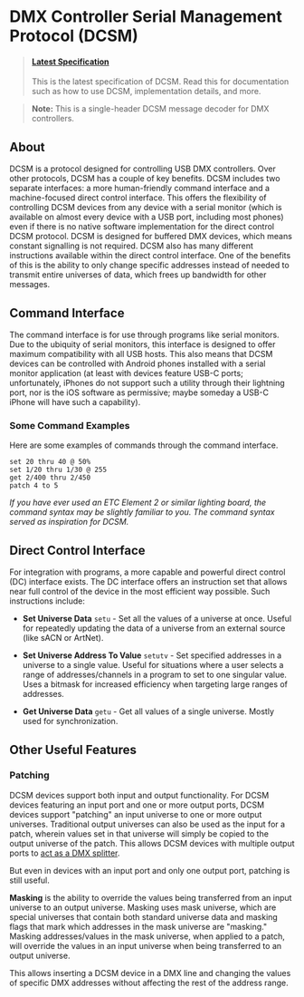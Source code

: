 # DMX Controller Serial Management Protocol (DCSM)

> #### [Latest Specification](https://cdn.goddard.systems/dcsm/specification/latest)
> This is the latest specification of DCSM. Read this for documentation such as how to use
> DCSM, implementation details, and more.

> **Note:** This is a single-header DCSM message decoder for DMX controllers.

## About

DCSM is a protocol designed for controlling USB DMX controllers. Over other protocols,
DCSM has a couple of key benefits. DCSM includes two separate interfaces: a more human-friendly
command interface and a machine-focused direct control interface. This offers the flexibility of
controlling DCSM devices from any device with a serial monitor (which is available on almost
every device with a USB port, including most phones) even if there is no native software 
implementation for the direct control DCSM protocol. DCSM is designed for buffered DMX devices,
which means constant signalling is not required. DCSM also has many different instructions
available within the direct control interface. One of the benefits of this is the ability to
only change specific addresses instead of needed to transmit entire universes of data, which 
frees up bandwidth for other messages.

## Command Interface

The command interface is for use through programs like serial monitors. Due to the ubiquity of
serial monitors, this interface is designed to offer maximum compatibility with all USB hosts.
This also means that DCSM devices can be controlled with Android phones installed with a serial
monitor application (at least with devices feature USB-C ports; unfortunately, iPhones do not 
support such a utility through their lightning port, nor is the iOS software as permissive;
maybe someday a USB-C iPhone will have such a capability).

### Some Command Examples

Here are some examples of commands through the command interface.

```
set 20 thru 40 @ 50%
set 1/20 thru 1/30 @ 255
get 2/400 thru 2/450
patch 4 to 5
```
*If you have ever used an ETC Element 2 or similar lighting board, the command syntax may be
slightly familiar to you. The command syntax served as inspiration for DCSM.*

## Direct Control Interface

For integration with programs, a more capable and powerful direct control (DC) interface exists.
The DC interface offers an instruction set that allows near full control of the device in the 
most efficient way possible. Such instructions include:

* **Set Universe Data** `setu` - Set all the values of a universe at once. Useful for repeatedly
  updating the data of a universe from an external source (like sACN or ArtNet).

* **Set Universe Address To Value** `setutv` - Set specified addresses in a universe to a single
  value. Useful for situations where a user selects a range of addresses/channels in a program to
  set to one singular value. Uses a bitmask for increased efficiency when targeting large ranges 
  of addresses.

* **Get Universe Data** `getu` - Get all values of a single universe. Mostly used for 
  synchronization.

## Other Useful Features

### Patching

DCSM devices support both input and output functionality. For DCSM devices featuring an input port 
and one or more output ports, DCSM devices support "patching" an input universe to one or more 
output universes. Traditional output universes can also be used as the input for a patch, wherein
values set in that universe will simply be copied to the output universe of the patch. This allows
DCSM devices with multiple output ports to <u>act as a DMX splitter</u>.

But even in devices with an input port and only one output port, patching is still useful.

**Masking** is the ability to override the values being transferred from an input universe to an 
output universe. Masking uses mask universe, which are special universes that contain both standard
universe data and masking flags that mark which addresses in the mask universe are "masking."
Masking addresses/values in the mask universe, when applied to a patch, will override the values in
an input universe when being transferred to an output universe. 

This allows inserting a DCSM device in a DMX line and changing the values of specific DMX addresses 
without affecting the rest of the address range. 